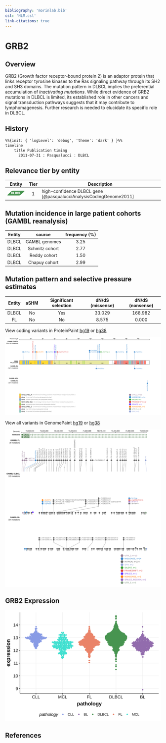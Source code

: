 ```yaml
---
bibliography: 'morinlab.bib'
csl: 'NLM.csl'
link-citations: true
---
```

# GRB2

## Overview
GRB2 (Growth factor receptor-bound protein 2) is an adaptor protein that links receptor tyrosine kinases to the Ras signaling pathway through its SH2 and SH3 domains. 
The mutation pattern in DLBCL implies the preferential accumulation of *inactivating mutations*. 
While direct evidence of GRB2 mutations in DLBCL is limited, its established role in other cancers and signal transduction pathways suggests that it may contribute to lymphomagenesis. 
Further research is needed to elucidate its specific role in DLBCL.

## History
```mermaid
%%{init: { 'logLevel': 'debug', 'theme': 'dark' } }%%
timeline
    title Publication timing
      2011-07-31 : Pasqualucci : DLBCL
```

## Relevance tier by entity

|Entity|Tier|Description                           |
|:------:|:----:|--------------------------------------|
|![DLBCL](images/icons/DLBCL_tier1.png) |1   |high-confidence DLBCL gene            [@pasqualucciAnalysisCodingGenome2011]|

## Mutation incidence in large patient cohorts (GAMBL reanalysis)

|Entity|source               |frequency (%)|
|:------:|:---------------------:|:-------------:|
|DLBCL |GAMBL genomes        |3.25         |
|DLBCL |Schmitz cohort       |2.77         |
|DLBCL |Reddy cohort         |1.50         |
|DLBCL |Chapuy cohort        |2.99         |

## Mutation pattern and selective pressure estimates

|Entity|aSHM|Significant selection|dN/dS (missense)|dN/dS (nonsense)|
|:------:|:----:|:---------------------:|:----------------:|:----------------:|
|DLBCL |No  |Yes                  |33.029          |168.982         |
|FL    |No  |No                   | 8.575          |  0.000         |



View coding variants in ProteinPaint [hg19](https://morinlab.github.io/LLMPP/GAMBL/GRB2_protein.html)  or [hg38](https://morinlab.github.io/LLMPP/GAMBL/GRB2_protein_hg38.html)

![](images/proteinpaint/GRB2_NM_002086.svg)

View all variants in GenomePaint [hg19](https://morinlab.github.io/LLMPP/GAMBL/GRB2.html)  or [hg38](https://morinlab.github.io/LLMPP/GAMBL/GRB2_hg38.html)

![](images/proteinpaint/GRB2.svg)

## GRB2 Expression
![](images/gene_expression/GRB2_by_pathology.svg)
<!-- ORIGIN: pasqualucciAnalysisCodingGenome2011 -->
<!-- DLBCL: pasqualucciAnalysisCodingGenome2011 -->
<!-- BL: paneaWholeGenomeLandscape2019 -->

## References
